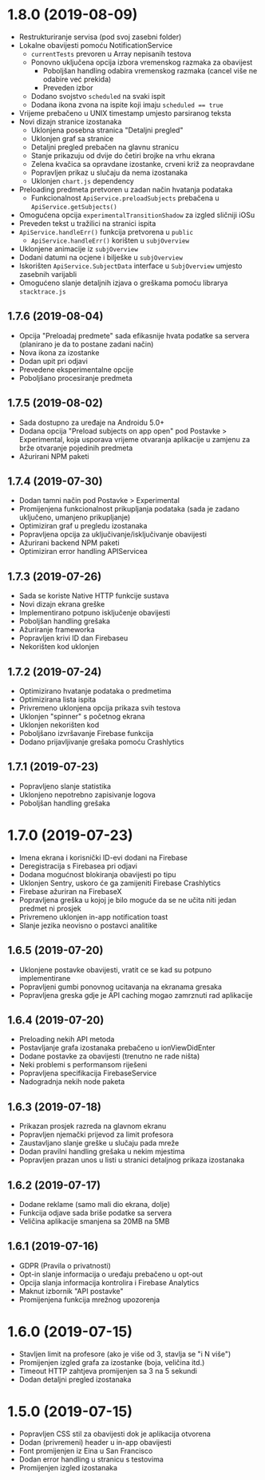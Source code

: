 # 1.8.0 (2019-08-09)
* Restrukturiranje servisa (pod svoj zasebni folder)
* Lokalne obavijesti pomoću NotificationService
    * `currentTests` prevoren u Array nepisanih testova
    * Ponovno uključena opcija izbora vremenskog razmaka za obavijest
        * Poboljšan handling odabira vremenskog razmaka (cancel više ne odabire već prekida)
        * Preveden izbor
    * Dodano svojstvo `scheduled` na svaki ispit
    * Dodana ikona zvona na ispite koji imaju `scheduled == true`
* Vrijeme prebačeno u UNIX timestamp umjesto parsiranog teksta
* Novi dizajn stranice izostanaka
    * Uklonjena posebna stranica "Detaljni pregled"
    * Uklonjen graf sa stranice
    * Detaljni pregled prebačen na glavnu stranicu
    * Stanje prikazuju od dvije do četiri brojke na vrhu ekrana
    * Zelena kvačica sa opravdane izostanke, crveni križ za neopravdane
    * Popravljen prikaz u slučaju da nema izostanaka
    * Uklonjen `chart.js` dependency
* Preloading predmeta pretvoren u zadan način hvatanja podataka
    * Funkcionalnost `ApiService.preloadSubjects` prebačena u `ApiService.getSubjects()`
* Omogućena opcija `experimentalTransitionShadow` za izgled sličniji iOSu
* Preveden tekst u tražilici na stranici ispita
* `ApiService.handleErr()` funkcija pretvorena u `public`
    * `ApiService.handleErr()` korišten u `subjOverview`
* Uklonjene animacije iz `subjOverview`
* Dodani datumi na ocjene i bilješke u `subjOverview`
* Iskorišten `ApiService.SubjectData` interface u `SubjOverview` umjesto zasebnih varijabli
* Omogućeno slanje detaljnih izjava o greškama pomoću librarya `stacktrace.js`

## 1.7.6 (2019-08-04)
* Opcija "Preloadaj predmete" sada efikasnije hvata podatke sa servera (planirano je da to postane zadani način)
* Nova ikona za izostanke
* Dodan upit pri odjavi
* Prevedene eksperimentalne opcije
* Poboljšano procesiranje predmeta

## 1.7.5 (2019-08-02)
* Sada dostupno za uređaje na Androidu 5.0+
* Dodana opcija "Preload subjects on app open" pod Postavke > Experimental, koja usporava vrijeme otvaranja aplikacije u zamjenu za brže otvaranje pojedinih predmeta
* Ažurirani NPM paketi

## 1.7.4 (2019-07-30)
* Dodan tamni način pod Postavke > Experimental
* Promijenjena funkcionalnost prikupljanja podataka (sada je zadano uključeno, umanjeno prikupljanje)
* Optimiziran graf u pregledu izostanaka
* Popravljena opcija za uključivanje/isključivanje obavijesti
* Ažurirani backend NPM paketi
* Optimiziran error handling APIServicea

## 1.7.3 (2019-07-26)
* Sada se koriste Native HTTP funkcije sustava
* Novi dizajn ekrana greške
* Implementirano potpuno isključenje obavijesti
* Poboljšan handling grešaka
* Ažuriranje frameworka
* Popravljen krivi ID dan Firebaseu
* Nekorišten kod uklonjen

## 1.7.2 (2019-07-24)
* Optimizirano hvatanje podataka o predmetima
* Optimizirana lista ispita
* Privremeno uklonjena opcija prikaza svih testova
* Uklonjen "spinner" s početnog ekrana
* Uklonjen nekorišten kod
* Poboljšano izvršavanje Firebase funkcija
* Dodano prijavljivanje grešaka pomoću Crashlytics

## 1.7.1 (2019-07-23)
* Popravljeno slanje statistika
* Uklonjeno nepotrebno zapisivanje logova
* Poboljšan handling grešaka

# 1.7.0 (2019-07-23)
* Imena ekrana i korisnički ID-evi dodani na Firebase
* Deregistracija s Firebasea pri odjavi
* Dodana mogućnost blokiranja obavijesti po tipu
* Uklonjen Sentry, uskoro će ga zamijeniti Firebase Crashlytics
* Firebase ažuriran na FirebaseX
* Popravljena greška u kojoj je bilo moguće da se ne učita niti jedan predmet ni prosjek
* Privremeno uklonjen in-app notification toast
* Slanje jezika neovisno o postavci analitike

## 1.6.5 (2019-07-20)
* Uklonjene postavke obavijesti, vratit ce se kad su potpuno implementirane
* Popravljeni gumbi ponovnog ucitavanja na ekranama gresaka
* Popravljena greska gdje je API caching mogao zamrznuti rad aplikacije

## 1.6.4 (2019-07-20)
* Preloading nekih API metoda
* Postavljanje grafa izostanaka prebačeno u ionViewDidEnter
* Dodane postavke za obavijesti (trenutno ne rade ništa)
* Neki problemi s performansom riješeni
* Popravljena specifikacija FirebaseService
* Nadogradnja nekih node paketa

## 1.6.3 (2019-07-18)
* Prikazan prosjek razreda na glavnom ekranu
* Popravljen njemački prijevod za limit profesora
* Zaustavljano slanje greške u slučaju pada mreže
* Dodan pravilni handling grešaka u nekim mjestima
* Popravljen prazan unos u listi u stranici detaljnog prikaza izostanaka

## 1.6.2 (2019-07-17)
* Dodane reklame (samo mali dio ekrana, dolje)
* Funkcija odjave sada briše podatke sa servera
* Veličina aplikacije smanjena sa 20MB na 5MB

## 1.6.1 (2019-07-16)
* GDPR (Pravila o privatnosti)
* Opt-in slanje informacija o uređaju prebačeno u opt-out
* Opcija slanja informacija kontrolira i Firebase Analytics
* Maknut izbornik "API postavke"
* Promijenjena funkcija mrežnog upozorenja

# 1.6.0 (2019-07-15)
* Stavljen limit na profesore (ako je više od 3, stavlja se "i N više")
* Promijenjen izgled grafa za izostanke (boja, veličina itd.)
* Timeout HTTP zahtjeva promijenjen sa 3 na 5 sekundi
* Dodan detaljni pregled izostanaka

# 1.5.0 (2019-07-15)
* Popravljen CSS stil za obavijesti dok je aplikacija otvorena
* Dodan (privremeni) header u in-app obavijesti
* Font promijenjen iz Eina u San Francisco
* Dodan error handling u stranicu s testovima
* Promijenjen izgled izostanaka